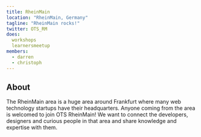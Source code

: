 ```yaml
---
title: RheinMain
location: "RheinMain, Germany"
tagline: "RheinMain rocks!"
twitter: OTS_RM
does:
  workshops
  learnersmeetup
members:
  - darren
  - christoph
---
```


## About

The RheinMain area is a huge area around Frankfurt where many web technology startups have their
headquarters. Anyone coming from the area is welcomed to join OTS RheinMain! We want to connect
the developers, designers and curious people in that area and share knowledge and expertise with
them.


